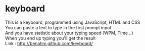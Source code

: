 keyboard
========
This is a keyboard, programmed using JavaScript, HTML and CSS <br/>
You can paste a text to type in the first prompt input <br/>
And you have statistic about your typing speed (WPM, Time ..) <br/>
When you end up typing you'll get the result <br/>
Link : <a href="http://benahm.github.com/keyboard/">http://benahm.github.com/keyboard/ <a/>

